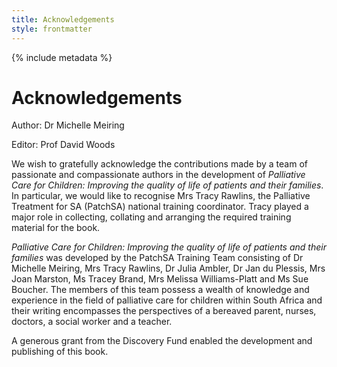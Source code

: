 ```yaml
---
title: Acknowledgements
style: frontmatter
---
```


{% include metadata %}

# Acknowledgements

Author: Dr Michelle Meiring

Editor: Prof David Woods

We wish to gratefully acknowledge the contributions made by a team of passionate and compassionate authors in the development of *Palliative Care for Children: Improving the quality of life of patients and their families*. In particular, we would like to recognise Mrs Tracy Rawlins, the Palliative Treatment for SA (PatchSA) national training coordinator. Tracy played a major role in collecting, collating and arranging the required training material for the book.

*Palliative Care for Children: Improving the quality of life of patients and their families* was developed by the PatchSA Training Team consisting of Dr Michelle Meiring, Mrs Tracy Rawlins, Dr Julia Ambler, Dr Jan du Plessis, Mrs Joan Marston, Ms Tracey Brand, Mrs Melissa Williams-Platt and Ms Sue Boucher. The members of this team possess a wealth of knowledge and experience in the field of palliative care for children within South Africa and their writing encompasses the perspectives of a bereaved parent, nurses, doctors, a social worker and a teacher.

A generous grant from the Discovery Fund enabled the development and publishing of this book.